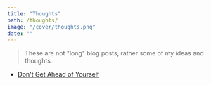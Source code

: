 ```yaml
---
title: "Thoughts"
path: /thoughts/
image: "/cover/thoughts.png"
date: ""
---
```


> These are not "long" blog posts, rather some of my ideas and thoughts.

* [Don't Get Ahead of Yourself](/actnow)
